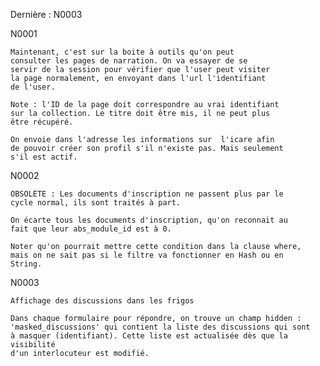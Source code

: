 Dernière : N0003

N0001

    Maintenant, c'est sur la boite à outils qu'on peut
    consulter les pages de narration. On va essayer de se
    servir de la session pour vérifier que l'user peut visiter
    la page normalement, en envoyant dans l'url l'identifiant
    de l'user.

    Note : l'ID de la page doit correspondre au vrai identifiant
    sur la collection. Le titre doit être mis, il ne peut plus
    être récupéré.

    On envoie dans l'adresse les informations sur  l'icare afin
    de pouvoir créer son profil s'il n'existe pas. Mais seulement
    s'il est actif.


N0002

    OBSOLÈTE : Les documents d'inscription ne passent plus par le
    cycle normal, ils sont traités à part.

    On écarte tous les documents d'inscription, qu'on reconnait au
    fait que leur abs_module_id est à 0.

    Noter qu'on pourrait mettre cette condition dans la clause where,
    mais on ne sait pas si le filtre va fonctionner en Hash ou en
    String.


N0003

    Affichage des discussions dans les frigos

    Dans chaque formulaire pour répondre, on trouve un champ hidden :
    'masked_discussions' qui contient la liste des discussions qui sont
    à masquer (identifiant). Cette liste est actualisée dès que la visibilité
    d'un interlocuteur est modifié.
